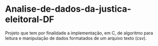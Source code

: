 # Analise-de-dados-da-justica-eleitoral-DF
Projeto que tem por finalidade a implementação, em C, de algoritmo para leitura e manipulação de dados formatados de um arquivo texto (csv).
